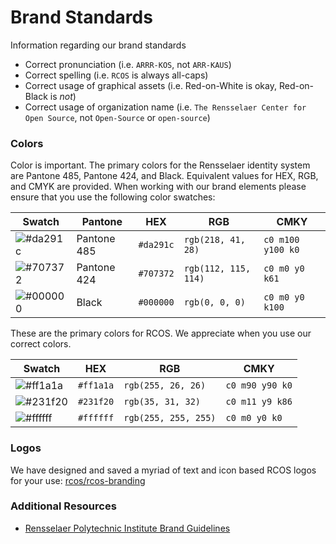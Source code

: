 # Brand Standards

Information regarding our brand standards

- Correct pronunciation (i.e. `ARRR-KOS`, not `ARR-KAUS`)
- Correct spelling (i.e. `RCOS` is always all-caps)
- Correct usage of graphical assets (i.e. Red-on-White is okay, Red-on-Black is _not_)
- Correct usage of organization name (i.e. `The Rensselaer Center for Open Source`, not `Open-Source` or `open-source`)

### Colors

Color is important. The primary colors for the Rensselaer identity system are Pantone 485, Pantone 424, and Black. Equivalent values for HEX, RGB, and CMYK are provided. When working with our brand elements please ensure that you use the following color swatches:

|Swatch|Pantone|HEX|RGB|CMKY|
|---|---|---|---|---|
|![#da291c](https://via.placeholder.com/40/da291c/000000?text=+)|Pantone 485|`#da291c`|`rgb(218, 41, 28)`|`c0 m100 y100 k0`|
|![#707372](https://via.placeholder.com/40/707372/000000?text=+)|Pantone 424|`#707372`|`rgb(112, 115, 114)`|`c0 m0 y0 k61`|
|![#000000](https://via.placeholder.com/40/000000/000000?text=+)|Black|`#000000`|`rgb(0, 0, 0)`|`c0 m0 y0 k100`|

These are the primary colors for RCOS. We appreciate when you use our correct colors.

|Swatch|HEX|RGB|CMKY|
|---|---|---|---|
|![#ff1a1a](https://via.placeholder.com/40/ff1a1a/000000?text=+)|`#ff1a1a`|`rgb(255, 26, 26)`|`c0 m90 y90 k0`|
|![#231f20](https://via.placeholder.com/40/231f20/000000?text=+)|`#231f20`|`rgb(35, 31, 32)`|`c0 m11 y9 k86`|
|![#ffffff](https://via.placeholder.com/40/ffffff/000000?text=+)|`#ffffff`|`rgb(255, 255, 255)`|`c0 m0 y0 k0`|

### Logos

We have designed and saved a myriad of text and icon based RCOS logos for your use: [rcos/rcos-branding](https://github.com/rcos/rcos-branding)

### Additional Resources

- [Rensselaer Polytechnic Institute Brand Guidelines](https://www.rpi.edu/dept/scer/resources/BrandGuidelines_06_12_15.pdf)
